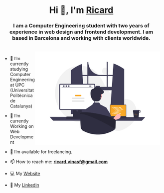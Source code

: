 <h1 align="center">Hi 👋, I'm <a href="https://www.linkedin.com/in/ricard-viñas-a01a29214/" target="blank">
Ricard</a></h1>
<h3 align="center">I am a Computer Engineering student with two years of experience in web design and frontend development. I am based in Barcelona and working with clients worldwide.</h3>

<br/>

<a target="_blank" align="center">
  <img align="right" top="500" height="300" width="400" alt="GIF" src="dev.png">
</a>

- 🔭 I’m currently studying Computer Engineering at UPC (Universitat Politècnica de Catalunya)</a>

- 🌱 I’m currently Working on Web Development

- 🤝 I’m available for freelancing.

- 📫 How to reach me: **ricard.vinasf@gmail.com**

- 💻 My <a href="https://vinasricard.github.io/VinasRicard/" target="blank">Website</a>

- 💼 My <a href="https://www.linkedin.com/in/ricard-viñas-a01a29214/" target="blank">Linkedin</a>


